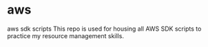 # aws
aws sdk scripts
This repo is used for housing all AWS SDK scripts to practice my resource management skills.
